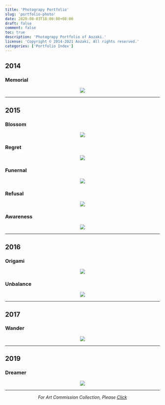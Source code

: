 ```yaml
---
title: 'Photograpy Portfolio'
slug: 'portfolio-photo'
date: 2020-08-03T18:00:08+08:00
draft: false
comment: false
toc: true
description: 'Photograpy Portfolio of Aozaki.'
license: 'Copyright © 2014-2021 Aozaki, All rights reserved.'
categories: ['Portfolio Index']
---
```


<!--more-->

## 2014

### Memorial

<a href="/portrait-memorial/">
    <div align="center">
        <img src="/media/work.jpg">
    </div>
</a>

---

## 2015

### Blossom

<a href="/portrait-blossom/">
    <div align="center">
        <img src="https://img.aozaki.cc/portfolio/20150209_0001.jpg">
    </div>
</a>

### Regret

<a href="/portrait-regret/">
    <div align="center">
        <img src="https://img.aozaki.cc/portfolio/20150329_0005.jpg">
    </div>
</a>

### Funernal

<a href="/portrait-funernal/">
    <div align="center">
        <img src="https://img.aozaki.cc/portfolio/20150809_0002.jpg">
    </div>
</a>

### Refusal

<a href="/portrait-refusal/">
    <div align="center">
        <img src="https://img.aozaki.cc/portfolio/20150726_0003.jpg">
    </div>
</a>

### Awareness

<a href="/portrait-awareness/">
    <div align="center">
        <img src="https://img.aozaki.cc/portfolio/20151125_0002.jpg">
    </div>
</a>

---

## 2016

### Origami

<a href="/portrait-origami/">
    <div align="center">
        <img src="https://img.aozaki.cc/portfolio/20160505_0001.jpg">
    </div>
</a>

### Unbalance

<a href="/portrait-unbalance/">
    <div align="center">
        <img src="https://img.aozaki.cc/portfolio/20160715_0005.jpg">
    </div>
</a>

---

## 2017

### Wander

<a href="/portrait-wander/">
    <div align="center">
        <img src="https://img.aozaki.cc/portfolio/20170720_0001.jpg">
    </div>
</a>

---

## 2019

### Dreamer

<a href="/portrait-dreamer/">
    <div align="center">
        <img src="https://img.aozaki.cc/portfolio/20190214_0001.jpg">
    </div>
</a>

---

<div align="center"><i>For Art Commission Collection, Please <a href="/art-comission-collection/">Click</a></i></div>
